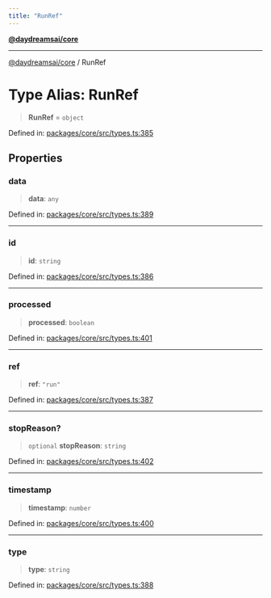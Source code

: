 ```yaml
---
title: "RunRef"
---
```


[**@daydreamsai/core**](./api-reference.md)

***

[@daydreamsai/core](./api-reference.md) / RunRef

# Type Alias: RunRef

> **RunRef** = `object`

Defined in: [packages/core/src/types.ts:385](https://github.com/dojoengine/daydreams/blob/cade502c379b7b9e103832026447c86310638fce/packages/core/src/types.ts#L385)

## Properties

### data

> **data**: `any`

Defined in: [packages/core/src/types.ts:389](https://github.com/dojoengine/daydreams/blob/cade502c379b7b9e103832026447c86310638fce/packages/core/src/types.ts#L389)

***

### id

> **id**: `string`

Defined in: [packages/core/src/types.ts:386](https://github.com/dojoengine/daydreams/blob/cade502c379b7b9e103832026447c86310638fce/packages/core/src/types.ts#L386)

***

### processed

> **processed**: `boolean`

Defined in: [packages/core/src/types.ts:401](https://github.com/dojoengine/daydreams/blob/cade502c379b7b9e103832026447c86310638fce/packages/core/src/types.ts#L401)

***

### ref

> **ref**: `"run"`

Defined in: [packages/core/src/types.ts:387](https://github.com/dojoengine/daydreams/blob/cade502c379b7b9e103832026447c86310638fce/packages/core/src/types.ts#L387)

***

### stopReason?

> `optional` **stopReason**: `string`

Defined in: [packages/core/src/types.ts:402](https://github.com/dojoengine/daydreams/blob/cade502c379b7b9e103832026447c86310638fce/packages/core/src/types.ts#L402)

***

### timestamp

> **timestamp**: `number`

Defined in: [packages/core/src/types.ts:400](https://github.com/dojoengine/daydreams/blob/cade502c379b7b9e103832026447c86310638fce/packages/core/src/types.ts#L400)

***

### type

> **type**: `string`

Defined in: [packages/core/src/types.ts:388](https://github.com/dojoengine/daydreams/blob/cade502c379b7b9e103832026447c86310638fce/packages/core/src/types.ts#L388)

